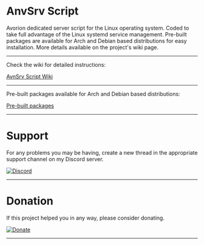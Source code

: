 # AnvSrv Script

Avorion dedicated server script for the Linux operating system. Coded to take full advantage of the Linux systemd service management. Pre-built packages are available for Arch and Debian based distributions for easy installation. More details available on the project's wiki page.

---

Check the wiki for detailed instructions:

[AvnSrv Script Wiki](../../wikis)

---

Pre-built packages available for Arch and Debian based distributions:

[Pre-built packages](built-packages)

---

# Support

For any problems you may be having, create a new thread in the appropriate support channel on my Discord server.

[![Discord](https://img.shields.io/discord/634022961162223658?color=green&label=Discord&logo=Discord)](https://discord.gg/adzYnwvYUj)

---

# Donation

If this project helped you in any way, please consider donating.

[![Donate](https://img.shields.io/badge/Donate-PayPal-green.svg)](https://www.paypal.com/donate/?hosted_button_id=7DNGNW7TTXHFY)

---
